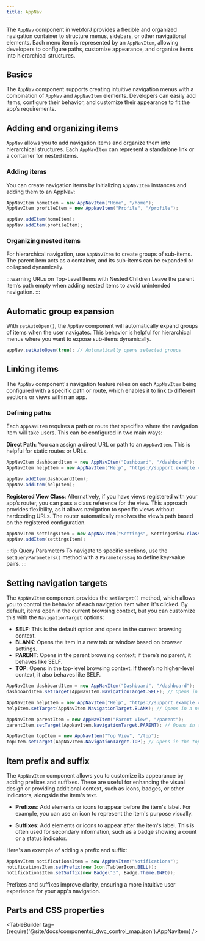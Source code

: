 ```yaml
---
title: AppNav
---
```


<DocChip chip="shadow" />

<DocChip chip="name" label="dwc-app-nav" />

<DocChip chip="name" label="dwc-app-nav-item" />

<JavadocLink type="appnav" location="com/webforj/component/appnav/AppNav" top='true'/> 

The `AppNav` component in webforJ provides a flexible and organized navigation container to structure menus, sidebars, or other navigational elements. Each menu item is represented by an `AppNavItem`, allowing developers to configure paths, customize appearance, and organize items into hierarchical structures.

## Basics

The `AppNav` component supports creating intuitive navigation menus with a combination of `AppNav` and `AppNavItem` elements. Developers can easily add items, configure their behavior, and customize their appearance to fit the app’s requirements.

<AppLayoutViewer 
path='/webforj/appnav?'  
javaE='https://raw.githubusercontent.com/webforj/webforj-docs-samples/refs/heads/main/src/main/java/com/webforj/samples/views/appnav/AppNavView.java'
height='200px'
/>

## Adding and organizing items

`AppNav` allows you to add navigation items and organize them into hierarchical structures. Each `AppNavItem` can represent a standalone link or a container for nested items.

### Adding items

You can create navigation items by initializing `AppNavItem` instances and adding them to an AppNav:

```java
AppNavItem homeItem = new AppNavItem("Home", "/home");
AppNavItem profileItem = new AppNavItem("Profile", "/profile");

appNav.addItem(homeItem);
appNav.addItem(profileItem);
```

### Organizing nested items

For hierarchical navigation, use `AppNavItem` to create groups of sub-items. The parent item acts as a container, and its sub-items can be expanded or collapsed dynamically.

:::warning URLs on Top-Level Items with Nested Children 
Leave the parent item’s path empty when adding nested items to avoid unintended navigation.
:::

<AppLayoutViewer 
path='/webforj/appnavhierarchy?'  
javaE='https://raw.githubusercontent.com/webforj/webforj-docs-samples/refs/heads/main/src/main/java/com/webforj/samples/views/appnav/AppNavHierarchyView.java'
height='200px'
/>

## Automatic group expansion
With `setAutoOpen()`, the `AppNav` component will automatically expand groups of items when the user navigates. This behavior is helpful for hierarchical menus where you want to expose sub-items dynamically.

```java
appNav.setAutoOpen(true); // Automatically opens selected groups
```

## Linking items

The `AppNav` component's navigation feature relies on each `AppNavItem` being configured with a specific path or route, which enables it to link to different sections or views within an app. 

### Defining paths

Each `AppNavItem` requires a path or route that specifies where the navigation item will take users. This can be configured in two main ways:

**Direct Path**: You can assign a direct URL or path to an `AppNavItem`. This is helpful for static routes or URLs.

```java
AppNavItem dashboardItem = new AppNavItem("Dashboard", "/dashboard");
AppNavItem helpItem = new AppNavItem("Help", "https://support.example.com");

appNav.addItem(dashboardItem);
appNav.addItem(helpItem);
```

**Registered View Class**: Alternatively, if you have views registered with your app’s router, you can pass a class reference for the view. This approach provides flexibility, as it allows navigation to specific views without hardcoding URLs. The router automatically resolves the view’s path based on the registered configuration.

```java
AppNavItem settingsItem = new AppNavItem("Settings", SettingsView.class);
appNav.addItem(settingsItem);
```

:::tip Query Parameters
To navigate to specific sections, use the `setQueryParameters()` method with a `ParametersBag` to define key-value pairs. 
:::
 

## Setting navigation targets

The `AppNavItem` component provides the `setTarget()` method, which allows you to control the behavior of each navigation item when it's clicked. By default, items open in the current browsing context, but you can customize this with the `NavigationTarget` options:

- **SELF**: This is the default option and opens in the current browsing context.
- **BLANK**: Opens the item in a new tab or window based on browser settings.
- **PARENT**: Opens in the parent browsing context; if there’s no parent, it behaves like SELF.
- **TOP**: Opens in the top-level browsing context. If there’s no higher-level context, it also behaves like SELF.

```java
AppNavItem dashboardItem = new AppNavItem("Dashboard", "/dashboard");
dashboardItem.setTarget(AppNavItem.NavigationTarget.SELF); // Opens in the current view

AppNavItem helpItem = new AppNavItem("Help", "https://support.example.com");
helpItem.setTarget(AppNavItem.NavigationTarget.BLANK); // Opens in a new tab

AppNavItem parentItem = new AppNavItem("Parent View", "/parent");
parentItem.setTarget(AppNavItem.NavigationTarget.PARENT); // Opens in the parent context

AppNavItem topItem = new AppNavItem("Top View", "/top");
topItem.setTarget(AppNavItem.NavigationTarget.TOP); // Opens in the top-level context
```

## Item prefix and suffix

The `AppNavItem` component allows you to customize its appearance by adding prefixes and suffixes. These are useful for enhancing the visual design or providing additional context, such as icons, badges, or other indicators, alongside the item's text.

- **Prefixes**: Add elements or icons to appear before the item's label. For example, you can use an icon to represent the item's purpose visually.

- **Suffixes**: Add elements or icons to appear after the item's label. This is often used for secondary information, such as a badge showing a count or a status indicator.

Here's an example of adding a prefix and suffix:

```java
AppNavItem notificationsItem = new AppNavItem("Notifications");
notificationsItem.setPrefix(new Icon(TablerIcon.BELL));
notificationsItem.setSuffix(new Badge("3", Badge.Theme.INFO));
```

Prefixes and suffixes improve clarity, ensuring a more intuitive user experience for your app's navigation.

## Parts and CSS properties

<TableBuilder tag={require('@site/docs/components/_dwc_control_map.json').AppNavItem} />
